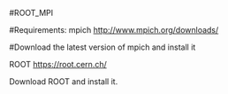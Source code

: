 #ROOT_MPI

#Requirements:
mpich
http://www.mpich.org/downloads/

#Download the latest version of mpich and install it

ROOT
https://root.cern.ch/

Download ROOT and install it.


